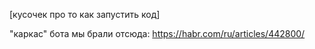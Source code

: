 [кусочек про то как запустить код]

"каркас" бота мы брали отсюда: https://habr.com/ru/articles/442800/
